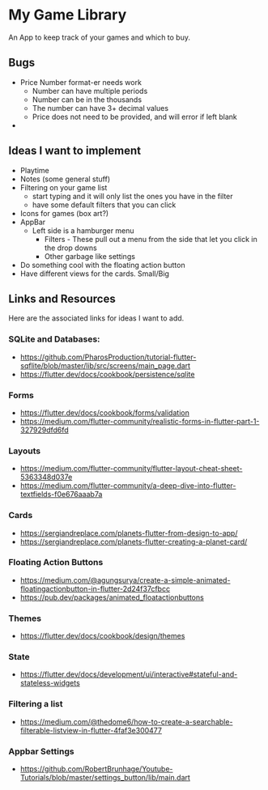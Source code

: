 
# My Game Library

An App to keep track of your games and which to buy.

## Bugs
 * Price Number format-er needs work
	 * Number can have multiple periods
	 * Number can be in the thousands
	 * The number can have 3+ decimal values
	 * Price does not need to be provided, and will error if left blank
 * 
## Ideas I want to implement
 * Playtime
 * Notes (some general stuff)
 * Filtering on your game list
	 * start typing and it will only list the ones you have in the filter
	 * have some default filters that you can click 
 * Icons for games (box art?)
 * AppBar
	 * Left side is a hamburger menu
		 * Filters - These pull out a menu from the side that let you click in the drop downs
		 * Other garbage like settings
 * Do something cool with the floating action button
 * Have different views for the cards. Small/Big
## Links and Resources

Here are the associated links for ideas I want to add.

### SQLite and Databases:

 * https://github.com/PharosProduction/tutorial-flutter-sqflite/blob/master/lib/src/screens/main_page.dart
 * https://flutter.dev/docs/cookbook/persistence/sqlite

### Forms

  * https://flutter.dev/docs/cookbook/forms/validation
 * https://medium.com/flutter-community/realistic-forms-in-flutter-part-1-327929dfd6fd

### Layouts
 * https://medium.com/flutter-community/flutter-layout-cheat-sheet-5363348d037e
 * https://medium.com/flutter-community/a-deep-dive-into-flutter-textfields-f0e676aaab7a

### Cards
 * https://sergiandreplace.com/planets-flutter-from-design-to-app/
 * https://sergiandreplace.com/planets-flutter-creating-a-planet-card/

### Floating Action Buttons
 * https://medium.com/@agungsurya/create-a-simple-animated-floatingactionbutton-in-flutter-2d24f37cfbcc
 * https://pub.dev/packages/animated_floatactionbuttons

### Themes
 * https://flutter.dev/docs/cookbook/design/themes

### State
 * https://flutter.dev/docs/development/ui/interactive#stateful-and-stateless-widgets

### Filtering a list
 * https://medium.com/@thedome6/how-to-create-a-searchable-filterable-listview-in-flutter-4faf3e300477

### Appbar Settings
 * https://github.com/RobertBrunhage/Youtube-Tutorials/blob/master/settings_button/lib/main.dart